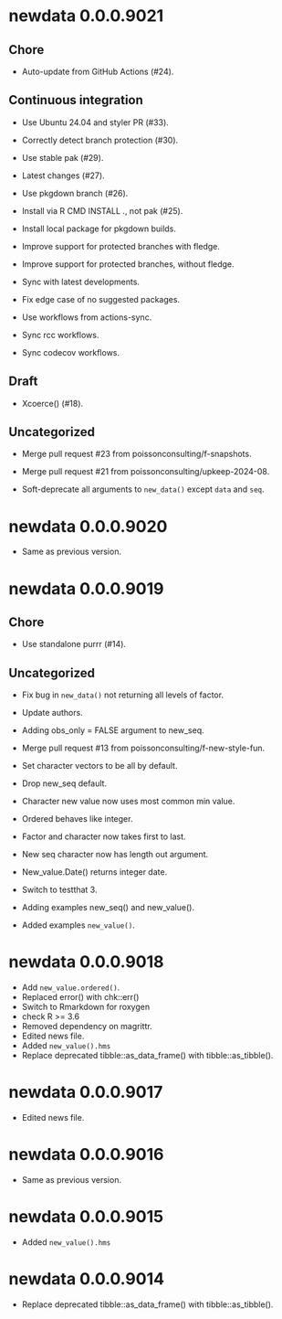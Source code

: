 <!-- NEWS.md is maintained by https://fledge.cynkra.com, contributors should not edit this file -->

# newdata 0.0.0.9021

## Chore

- Auto-update from GitHub Actions (#24).

## Continuous integration

- Use Ubuntu 24.04 and styler PR (#33).

- Correctly detect branch protection (#30).

- Use stable pak (#29).

- Latest changes (#27).

- Use pkgdown branch (#26).

- Install via R CMD INSTALL ., not pak (#25).

- Install local package for pkgdown builds.

- Improve support for protected branches with fledge.

- Improve support for protected branches, without fledge.

- Sync with latest developments.

- Fix edge case of no suggested packages.

- Use workflows from actions-sync.

- Sync rcc workflows.

- Sync codecov workflows.

## Draft

- Xcoerce() (#18).

## Uncategorized

- Merge pull request #23 from poissonconsulting/f-snapshots.

- Merge pull request #21 from poissonconsulting/upkeep-2024-08.

- Soft-deprecate all arguments to `new_data()` except `data` and `seq`.


# newdata 0.0.0.9020

- Same as previous version.


# newdata 0.0.0.9019

## Chore

- Use standalone purrr (#14).

## Uncategorized

- Fix bug in `new_data()` not returning all levels of factor.

- Update authors.

- Adding obs_only = FALSE argument to new_seq.

- Merge pull request #13 from poissonconsulting/f-new-style-fun.

- Set character vectors to be all by default.

- Drop new_seq default.

- Character new value now uses most common min value.

- Ordered behaves like integer.

- Factor and character now takes first to last.

- New seq character now has length out argument.

- New_value.Date() returns integer date.

- Switch to testthat 3.

- Adding examples new_seq() and new_value().

- Added examples `new_value()`.


# newdata 0.0.0.9018

- Add `new_value.ordered()`.
- Replaced error() with chk::err()
- Switch to Rmarkdown for roxygen
- check R >= 3.6
- Removed dependency on magrittr.
- Edited news file.
- Added `new_value().hms`
- Replace deprecated tibble::as_data_frame() with tibble::as_tibble().


# newdata 0.0.0.9017

- Edited news file.


# newdata 0.0.0.9016

- Same as previous version.


# newdata 0.0.0.9015

- Added `new_value().hms`


# newdata 0.0.0.9014

- Replace deprecated tibble::as_data_frame() with tibble::as_tibble().
